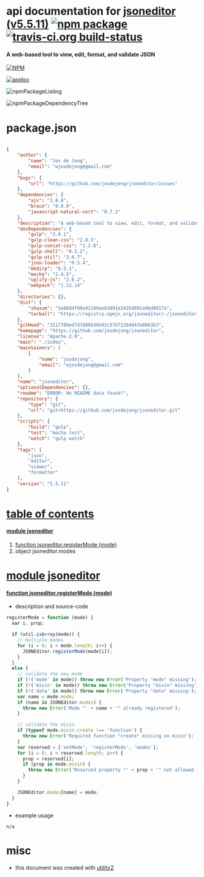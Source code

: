 # api documentation for  [jsoneditor (v5.5.11)](https://github.com/josdejong/jsoneditor)  [![npm package](https://img.shields.io/npm/v/npmdoc-jsoneditor.svg?style=flat-square)](https://www.npmjs.org/package/npmdoc-jsoneditor) [![travis-ci.org build-status](https://api.travis-ci.org/npmdoc/node-npmdoc-jsoneditor.svg)](https://travis-ci.org/npmdoc/node-npmdoc-jsoneditor)
#### A web-based tool to view, edit, format, and validate JSON

[![NPM](https://nodei.co/npm/jsoneditor.png?downloads=true)](https://www.npmjs.com/package/jsoneditor)

[![apidoc](https://npmdoc.github.io/node-npmdoc-jsoneditor/build/screenCapture.buildNpmdoc.browser._2Fhome_2Ftravis_2Fbuild_2Fnpmdoc_2Fnode-npmdoc-jsoneditor_2Ftmp_2Fbuild_2Fapidoc.html.png)](https://npmdoc.github.io/node-npmdoc-jsoneditor/build/apidoc.html)

![npmPackageListing](https://npmdoc.github.io/node-npmdoc-jsoneditor/build/screenCapture.npmPackageListing.svg)

![npmPackageDependencyTree](https://npmdoc.github.io/node-npmdoc-jsoneditor/build/screenCapture.npmPackageDependencyTree.svg)



# package.json

```json

{
    "author": {
        "name": "Jos de Jong",
        "email": "wjosdejong@gmail.com"
    },
    "bugs": {
        "url": "https://github.com/josdejong/jsoneditor/issues"
    },
    "dependencies": {
        "ajv": "3.8.8",
        "brace": "0.8.0",
        "javascript-natural-sort": "0.7.1"
    },
    "description": "A web-based tool to view, edit, format, and validate JSON",
    "devDependencies": {
        "gulp": "3.9.1",
        "gulp-clean-css": "2.0.5",
        "gulp-concat-css": "2.2.0",
        "gulp-shell": "0.5.2",
        "gulp-util": "3.0.7",
        "json-loader": "0.5.4",
        "mkdirp": "0.5.1",
        "mocha": "2.4.5",
        "uglify-js": "2.6.2",
        "webpack": "1.12.14"
    },
    "directories": {},
    "dist": {
        "shasum": "1e06d4f09e42189ee63891e2435d091a9bd0017a",
        "tarball": "https://registry.npmjs.org/jsoneditor/-/jsoneditor-5.5.11.tgz"
    },
    "gitHead": "3117789ed7d7886b36b92c57b71264d43a0063b3",
    "homepage": "https://github.com/josdejong/jsoneditor",
    "license": "Apache-2.0",
    "main": "./index",
    "maintainers": [
        {
            "name": "josdejong",
            "email": "wjosdejong@gmail.com"
        }
    ],
    "name": "jsoneditor",
    "optionalDependencies": {},
    "readme": "ERROR: No README data found!",
    "repository": {
        "type": "git",
        "url": "git+https://github.com/josdejong/jsoneditor.git"
    },
    "scripts": {
        "build": "gulp",
        "test": "mocha test",
        "watch": "gulp watch"
    },
    "tags": [
        "json",
        "editor",
        "viewer",
        "formatter"
    ],
    "version": "5.5.11"
}
```



# <a name="apidoc.tableOfContents"></a>[table of contents](#apidoc.tableOfContents)

#### [module jsoneditor](#apidoc.module.jsoneditor)
1.  [function <span class="apidocSignatureSpan">jsoneditor.</span>registerMode (mode)](#apidoc.element.jsoneditor.registerMode)
1.  object <span class="apidocSignatureSpan">jsoneditor.</span>modes



# <a name="apidoc.module.jsoneditor"></a>[module jsoneditor](#apidoc.module.jsoneditor)

#### <a name="apidoc.element.jsoneditor.registerMode"></a>[function <span class="apidocSignatureSpan">jsoneditor.</span>registerMode (mode)](#apidoc.element.jsoneditor.registerMode)
- description and source-code
```javascript
registerMode = function (mode) {
  var i, prop;

  if (util.isArray(mode)) {
    // multiple modes
    for (i = 0; i < mode.length; i++) {
      JSONEditor.registerMode(mode[i]);
    }
  }
  else {
    // validate the new mode
    if (!('mode' in mode)) throw new Error('Property "mode" missing');
    if (!('mixin' in mode)) throw new Error('Property "mixin" missing');
    if (!('data' in mode)) throw new Error('Property "data" missing');
    var name = mode.mode;
    if (name in JSONEditor.modes) {
      throw new Error('Mode "' + name + '" already registered');
    }

    // validate the mixin
    if (typeof mode.mixin.create !== 'function') {
      throw new Error('Required function "create" missing on mixin');
    }
    var reserved = ['setMode', 'registerMode', 'modes'];
    for (i = 0; i < reserved.length; i++) {
      prop = reserved[i];
      if (prop in mode.mixin) {
        throw new Error('Reserved property "' + prop + '" not allowed in mixin');
      }
    }

    JSONEditor.modes[name] = mode;
  }
}
```
- example usage
```shell
n/a
```



# misc
- this document was created with [utility2](https://github.com/kaizhu256/node-utility2)
